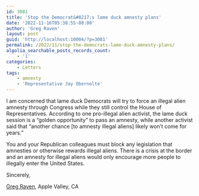 ```yaml
---
id: 3081
title: 'Stop the Democrat&#8217;s lame duck amnesty plans'
date: '2022-11-16T05:38:55-08:00'
author: 'Greg Raven'
layout: post
guid: 'http://localhost:10004/?p=3081'
permalink: /2022/11/stop-the-democrats-lame-duck-amnesty-plans/
algolia_searchable_posts_records_count:
    - '1'
categories:
    - Letters
tags:
    - amnesty
    - 'Representative Jay Obernolte'
---
```


I am concerned that lame duck Democrats will try to force an illegal alien amnesty through Congress while they still control the House of Representatives. According to one pro-illegal alien activist, the lame duck session is a “golden opportunity” to pass an amnesty, while another activist said that “another chance \[to amnesty illegal aliens\] likely won’t come for years.”

You and your Republican colleagues must block any legislation that amnesties or otherwise rewards illegal aliens. There is a crisis at the border and an amnesty for illegal aliens would only encourage more people to illegally enter the United States.

Sincerely,

[Greg Raven](https://www.gregraven.org/), Apple Valley, CA